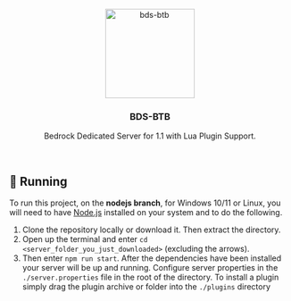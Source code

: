<br/>
<div align="center">
  <a href="https://github.com/BeforeTheBloat/bds-btb/releases">
    <img src="https://github.com/user-attachments/assets/0b813057-82a4-432a-8247-6ed6ef176b51" alt="bds-btb" width="160" height="160">
  </a>
  <h3 align="center">BDS-BTB</h3>
  <p align="center">
    Bedrock Dedicated Server for 1.1 with Lua Plugin Support.
  </p>
</div>
<br/>

## 🏃 Running
To run this project, on the **nodejs branch**, for Windows 10/11 or Linux, you will need to have [Node.js](https://nodejs.org/en) installed on your system and to do the following.
1. Clone the repository locally or download it. Then extract the directory.
2. Open up the terminal and enter `cd <server_folder_you_just_downloaded>` (excluding the arrows).
3. Then enter `npm run start`. After the dependencies have been installed your server will be up and running.
Configure server properties in the `./server.properties` file in the root of the directory. To install a plugin simply drag the plugin archive or folder into the `./plugins` directory
